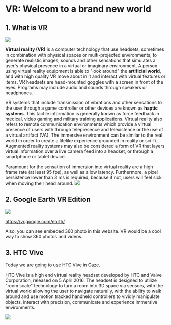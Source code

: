 # VR: Welcom to a brand new world 

## 1. What is VR

![](https://tctechcrunch2011.files.wordpress.com/2016/01/vrapple.jpg)

**Virtual reality (VR)** is a computer technology that use headsets, sometimes in combination with physical spaces or multi-projected environments, to generate realistic images, sounds and other sensations that simulates a user's physical presence in a virtual or imaginary environment. A person using virtual reality equipment is able to "look around" the **artificial world**, and with high quality VR move about in it and interact with virtual features or items. VR headsets are head-mounted goggles with a screen in front of the eyes. Programs may include audio and sounds through speakers or headphones.

VR systems that include transmission of vibrations and other sensations to the user through a game controller or other devices are known as **haptic systems**. This tactile information is generally known as force feedback in medical, video gaming and military training applications. Virtual reality also refers to remote communication environments which provide a virtual presence of users with through telepresence and telexistence or the use of a virtual artifact (VA). The immersive environment can be similar to the real world in order to create a lifelike experience grounded in reality or sci-fi. Augmented reality systems may also be considered a form of VR that layers virtual information over a live camera feed into a headset, or through a smartphone or tablet device.

Paramount for the sensation of immersion into virtual reality are a high frame rate (at least 95 fps), as well as a low latency. Furthermore, a pixel persistence lower than 3 ms is required, because if not, users will feel sick when moving their head around.
![](https://upload.wikimedia.org/wikipedia/commons/thumb/9/91/Linux_kernel_and_gaming_input-output_latency.svg/1920px-Linux_kernel_and_gaming_input-output_latency.svg.png)

## 2. Google Earth VR Edition

![](https://cdn.uploadvr.com/wp-content/uploads/2016/11/earthvr_manhattan.png)

https://vr.google.com/earth/
 
 Also, you can see embeded 360 photo in this website. VR would be a cool way to show 360 photos and videos.

## 3. HTC Vive

Today we are going to use HTC Vive in Gaze.

HTC Vive is a high end virtual reality headset developed by HTC and Valve Corporation, released on 5 April 2016. The headset is designed to utilize "room scale" technology to turn a room into 3D space via sensors, with the virtual world allowing the user to navigate naturally, with the ability to walk around and use motion tracked handheld controllers to vividly manipulate objects, interact with precision, communicate and experience immersive environments.

![](http://www.hawthorn.biz/sites/default/files/blog/VR%20-%20Hawthorn%20premieres%20virtual%20venue%20experience%20at%20EPS.jpg)
